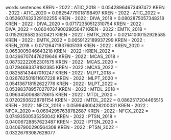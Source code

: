 words
sentences
KREN - 2022 : ATIC_2018 = 0.05428964673497472
KREN - 2022 : ATIC_2020 = 0.06254779018198497
KREN - 2022 : ATIC_2022 = 0.052607432329102255
KREN - 2022 : DIVA_2018 = 0.0802875057348218
KREN - 2022 : DIVA_2020 = 0.07172350512310754
KREN - 2022 : DIVA_2022 = 0.06040679002905647
KREN - 2022 : EMTK_2018 = 0.01529285823520421
KREN - 2022 : EMTK_2020 = 0.02141000152928585
KREN - 2022 : EMTK_2022 = 0.0659122189937299
KREN - 2022 : KREN_2018 = 0.07126471937605139
KREN - 2022 : KREN_2020 = 0.0653005046643218
KREN - 2022 : KREN_2022 = 0.042667074476219646
KREN - 2022 : MCAS_2018 = 0.08732222052301575
KREN - 2022 : MCAS_2020 = 0.07294693378192385
KREN - 2022 : MCAS_2022 = 0.08258143447010247
KREN - 2022 : MLPT_2018 = 0.026762501911607228
KREN - 2022 : MLPT_2020 = 0.054136718152622776
KREN - 2022 : MLPT_2022 = 0.053983789570270724
KREN - 2022 : MTDL_2018 = 0.09634500688178615
KREN - 2022 : MTDL_2020 = 0.07202936228781154
KREN - 2022 : MTDL_2022 = 0.0862517204465515
KREN - 2022 : NFCX_2018 = 0.05994800428200031
KREN - 2022 : NFCX_2020 = 0.06942957638782687
KREN - 2022 : NFCX_2022 = 0.07493500535250042
KREN - 2022 : PTSN_2018 = 0.04006728857623487
KREN - 2022 : PTSN_2020 = 0.04067900290564308
KREN - 2022 : PTSN_2022 = 0.03226793087628077
